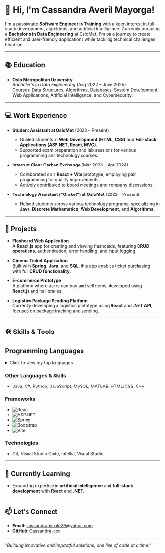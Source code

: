 # 👋 Hi, I'm Cassandra Averil Mayorga!

I'm a passionate **Software Engineer in Training** with a keen interest in full-stack development, algorithms, and artificial intelligence. Currently pursuing a **Bachelor's in Data Engineering** at OsloMet, I'm on a journey to create efficient and user-friendly applications while tackling technical challenges head-on.

---

## 📚 Education

- **Oslo Metropolitan University**  
  *Bachelor's in Data Engineering* (Aug 2022 – June 2025)  
  Courses: Data Structures, Algorithms, Databases, System Development, Web Applications, Artificial Intelligence, and Cybersecurity.

---

## 💻 Work Experience

- **Student Assistant at OsloMet** (2023 – Present)  
  - Guided students in **Web Development (HTML, CSS)** and **Full-stack Applications (ASP.NET, React, MVC)**.
  - Supported exam preparation and lab sessions for various programming and technology courses.

- **Intern at Clear Carbon Exchange** (Mar 2024 – Apr 2024)  
  - Collaborated on a **React + Vite** prototype, employing pair programming for quality improvements.
  - Actively contributed to board meetings and company discussions.

- **Technology Assistant ("Orakel") at OsloMet** (2022 – Present)  
  - Helped students across various technology programs, specializing in **Java**, **Discrete Mathematics**, **Web Development**, and **Algorithms**.

---

## 🚀 Projects

- **Flashcard Web Application**  
  A **React.js** app for creating and viewing flashcards, featuring **CRUD operations**, authentication, error handling, and input logging.
- **Cinema Ticket Application**  
  Built with **Spring**, **Java**, and **SQL**, this app enables ticket purchasing with full **CRUD functionality**.

- **E-commerce Prototype**  
  A platform where users can buy and sell items, developed using **React.js** and its libraries.

- **Logistics Package Sending Platform**  
  Currently developing a logistics prototype using **React** and **.NET API**, focused on package tracking and sending.

---

## 🛠 Skills & Tools

## **Programming Languages**

<details>
  <summary>Click to view my top languages</summary>
  
  <img alt="Cassandra's GitHub Top Languages" src="https://github-readme-stats.vercel.app/api/top-langs/?username=Cassandra-Dev" />
  <img alt="Cassandra's GitHub Top Languages" src="https://github-readme-stats.vercel.app/api/top-langs/?username=Cassandra-Dev&include_all_commits=true" />


  
</details>


### Other Languages & Skills
- Java, C#, Python, JavaScript, MySQL, MATLAB, HTML/CSS, C++
### **Frameworks**
- ![React](https://img.shields.io/badge/-React-61DAFB?style=flat-square&logo=react&logoColor=white)
- ![ASP.NET](https://img.shields.io/badge/-ASP.NET-512BD4?style=flat-square&logo=dotnet&logoColor=white)
- ![Spring](https://img.shields.io/badge/-Spring-6DB33F?style=flat-square&logo=spring&logoColor=white)
- ![Bootstrap](https://img.shields.io/badge/-Bootstrap-7952B3?style=flat-square&logo=bootstrap&logoColor=white)
- ![Vite](https://img.shields.io/badge/-Vite-646CFF?style=flat-square&logo=vite&logoColor=white)

### **Technologies**
- Git, Visual Studio Code, IntelliJ, Visual Studio

---

## 🌱 Currently Learning
- Expanding expertise in **artificial intelligence** and **full-stack development** with **React** and **.NET**.
---

## 📫 Let's Connect
- **Email**: cassandraminnie29@yahoo.com  
- **GitHub**: [Cassandra-dev](https://github.com/Cassandra-dev)

---

*"Building innovative and impactful solutions, one line of code at a time."*
